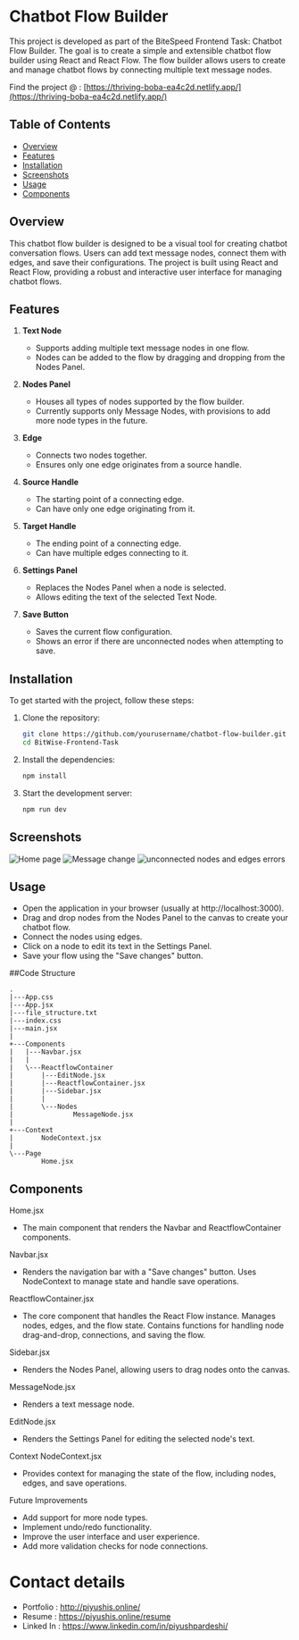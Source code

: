 # Chatbot Flow Builder

This project is developed as part of the BiteSpeed Frontend Task: Chatbot Flow Builder. The goal is to create a simple and extensible chatbot flow builder using React and React Flow. The flow builder allows users to create and manage chatbot flows by connecting multiple text message nodes.

Find the project @ : [https://thriving-boba-ea4c2d.netlify.app/](https://thriving-boba-ea4c2d.netlify.app/)

## Table of Contents
- [Overview](#overview)
- [Features](#features)
- [Installation](#installation)
- [Screenshots](#screenshots)
- [Usage](#usage)
- [Components](#components)

## Overview

This chatbot flow builder is designed to be a visual tool for creating chatbot conversation flows. Users can add text message nodes, connect them with edges, and save their configurations. The project is built using React and React Flow, providing a robust and interactive user interface for managing chatbot flows.

## Features

1. **Text Node**
    - Supports adding multiple text message nodes in one flow.
    - Nodes can be added to the flow by dragging and dropping from the Nodes Panel.

2. **Nodes Panel**
    - Houses all types of nodes supported by the flow builder.
    - Currently supports only Message Nodes, with provisions to add more node types in the future.

3. **Edge**
    - Connects two nodes together.
    - Ensures only one edge originates from a source handle.

4. **Source Handle**
    - The starting point of a connecting edge.
    - Can have only one edge originating from it.

5. **Target Handle**
    - The ending point of a connecting edge.
    - Can have multiple edges connecting to it.

6. **Settings Panel**
    - Replaces the Nodes Panel when a node is selected.
    - Allows editing the text of the selected Text Node.

7. **Save Button**
    - Saves the current flow configuration.
    - Shows an error if there are unconnected nodes when attempting to save.

## Installation

To get started with the project, follow these steps:

1. Clone the repository:
   
   ``` bash
   git clone https://github.com/yourusername/chatbot-flow-builder.git
   cd BitWise-Frontend-Task
   ```
2. Install the dependencies:
   
   ``` bash
   npm install
   ```
3. Start the development server:
   
   ``` bash
   npm run dev
   ```

## Screenshots
![Home page ](https://github.com/PiyushPb/BitWise-Frontend-Task/assets/82027371/c8b7bf75-b8c3-472d-b9f4-7b44b4984013)
![Message change](https://github.com/PiyushPb/BitWise-Frontend-Task/assets/82027371/b662a704-862a-493b-8a67-5ebf632979bb)
![unconnected nodes and edges errors](https://github.com/PiyushPb/BitWise-Frontend-Task/assets/82027371/b810a809-bcd2-4caa-9207-eae7213a88db)


## Usage
- Open the application in your browser (usually at http://localhost:3000).
- Drag and drop nodes from the Nodes Panel to the canvas to create your chatbot flow.
- Connect the nodes using edges.
- Click on a node to edit its text in the Settings Panel.
- Save your flow using the "Save changes" button.

##Code Structure

``` text
.
|---App.css
|---App.jsx
|---file_structure.txt
|---index.css
|---main.jsx
|   
+---Components
|   |---Navbar.jsx
|   |   
|   \---ReactflowContainer
|       |---EditNode.jsx
|       |---ReactflowContainer.jsx
|       |---Sidebar.jsx
|       |   
|       \---Nodes
|               MessageNode.jsx
|               
+---Context
|       NodeContext.jsx
|       
\---Page
        Home.jsx
```

## Components
Home.jsx
- The main component that renders the Navbar and ReactflowContainer components.

Navbar.jsx
- Renders the navigation bar with a "Save changes" button. Uses NodeContext to manage state and handle save operations.

ReactflowContainer.jsx
- The core component that handles the React Flow instance. Manages nodes, edges, and the flow state. Contains functions for handling node drag-and-drop, connections, and saving the flow.

Sidebar.jsx
- Renders the Nodes Panel, allowing users to drag nodes onto the canvas.

MessageNode.jsx
- Renders a text message node.

EditNode.jsx
- Renders the Settings Panel for editing the selected node's text.

Context
NodeContext.jsx
- Provides context for managing the state of the flow, including nodes, edges, and save operations.

Future Improvements
- Add support for more node types.
- Implement undo/redo functionality.
- Improve the user interface and user experience.
- Add more validation checks for node connections.

# Contact details 
- Portfolio : http://piyushis.online/
- Resume : https://piyushis.online/resume
- Linked In : https://www.linkedin.com/in/piyushpardeshi/
